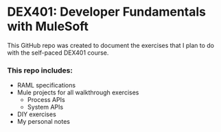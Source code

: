 # DEX401: Developer Fundamentals with MuleSoft
This GitHub repo was created to document the exercises that I plan to do with the self-paced DEX401 course.

### This repo includes:
 - RAML specifications
 - Mule projects for all walkthrough exercises
	 - Process APIs
	 - System APIs
 - DIY exercises
 - My personal notes